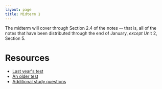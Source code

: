 ```yaml
---
layout: page
title: Midterm 1
---
```


The midterm will cover through Section 2.4 of the notes -- that is, all of the notes that have been distributed through the end of January, _except_ Unit 2, Section 5.

# Resources

* [Last year's test](http://lalashan.mcmaster.ca/3SS/midterm1.1.test.pdf)
* [An older test](http://lalashan.mcmaster.ca/3SS/2015/midterm13.test.pdf)
* [Additional study questions](http://lalashan.mcmaster.ca/3SS/2014/midterm1sq.test.pdf)
